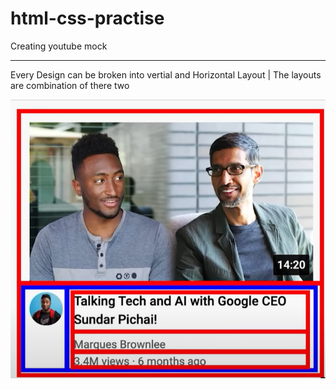 # html-css-practise
Creating youtube mock

-------------------------------------------------------------------------------------------------------------------------
Every Design can be broken into vertial and Horizontal Layout | The layouts are combination of there two

![Reference](/asset/learning/layouts.png)
